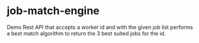 # job-match-engine

Demo Rest API that accepts a worker id and with the given job list performs a best match algorithm to return the 3 best suited jobs for the id.

